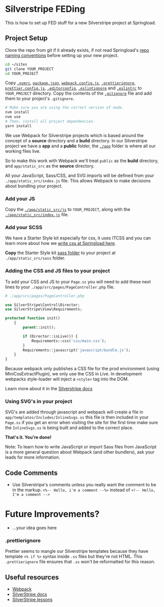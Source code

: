 # Silverstripe FEDing

This is how to set up FED stuff for a new Silverstripe project at Springload. 


## Project Setup

Clone the repo from git if it already exists, if not read Springload's [repo naming conventions](https://github.com/springload/wiki/blob/master/_springload-coding-standards/version-control/github.md) before setting up your new project.

```sh
cd ~/sites
git clone YOUR_PROJECT
cd YOUR_PROJECT
``` 

Copy [`.nvmrc`](./.nvmrc), [`package.json`](./package.json), [`webpack.config.js`](./webpack.config.js), [`.prettierignore`](./.prettierignore), [`prettier.config.js`](./prettier.config.js), [`.editorconfig`](./.editorconfig), [`.eslintignore`](./.eslintignore) and [`.eslintrc`](./.eslintrc) to `YOUR_PROJECT` directory. Copy the contents of the [`.gitignore`](./.gitignore) file and add them to your project's `.gitignore`.

```sh
# Make sure you are using the correct version of node.
nvm install
nvm use
# Then, install all project dependencies.
yarn install
``` 

We use Webpack for Silverstripe projects which is based around the concept of a **source** directory and a **build** directory. In our Silverstripe project we have a **app** and a **public** folder, the [`./app`](./app) folder is where all our working files live. 

So to make this work with Webpack we'll treat `public` as the **build** directory, and `app/static_src` as the **source** directory.

All your JavaScript, Sass/CSS, and SVG imports will be defined from your `./app/static_src/index.js` file. This allows Webpack to make decisions about bundling your project.

### Add your JS

Copy the [`./app/static_src/js`](./app/static_src/js) to `YOUR_PROJECT`, along with the [`./app/static_src/index.js`](./app/static_src/index.js) file.

### Add your SCSS 

We have a Starter Style kit especially for css, it uses ITCSS and you can learn more about how we [write css at Springload here](../docs/css.md). 

**Copy** the Starter Style kit [sass folder](https://github.com/springload/frontend-starter-styles/tree/master/src/sass) to your project at `./app/static_src/sass` folder.

### Adding the CSS and JS files to your project

To add your CSS and JS to your `Page.ss` you will need to add these next lines to your `./app/src/pages/PageController.php` file.

```php
# ./app/src/pages/PageController.php

use SilverStripe\Control\Director;
use SilverStripe\View\Requirements;

protected function init()
    {
        parent::init();

        if (Director::isLive()) {
            Requirements::css('css/main.css');
        }
        Requirements::javascript('javascript/bundle.js');
    }
}
```

Because webpack only publishes a CSS file for the prod environment (using MiniCssExtractPlugin), we only use the CSS in Live. In development webpacks style-loader will inject a `<style>` tag into the DOM.

Learn more about it in the [Silverstripe docs](https://docs.silverstripe.org/en/developer_guides/templates/requirements/)

### Using SVG's in your project

SVG's are added through javascript and webpack will create a file in `app/templates/Includes/InlineSvgs.ss` this file is then included in your `Page.ss` if you get an error when visiting the site for the first time make sure the `InlineSvgs.ss` is being built and added to the correct place.

**That's it. You're done!**

Note: To learn how to write JavaScript or import Sass files from JavaScript is a more general question about Webpack (and other bundlers), ask your leads for more information.

## Code Comments

- Use Silverstripe's comments unless you really want the comment to be in the markup. `<%-- Hello, i'm a comment --%>` instead of `<!-- Hello, I'm a comment -->`

# Future Improvements?

* ...your idea goes here

### .prettierignore

Prettier seems to mangle our Silverstripe templates because they have template `<% if %>` syntax inside `.ss` files but they're not HTML. This `.prettierignore` file ensures that `.ss` won't be reformatted for this reason.

## Useful resources

* [Webpack](https://webpack.js.org/)
* [SilverStripe docs](https://docs.silverstripe.org/en/4/)
* [SilverStripe lessons](https://www.silverstripe.org/learn/lessons/v4/)
